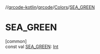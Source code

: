 //[qrcode-kotlin](../../../index.md)/[qrcode](../index.md)/[Colors](index.md)/[SEA_GREEN](-s-e-a_-g-r-e-e-n.md)

# SEA_GREEN

[common]\
const val [SEA_GREEN](-s-e-a_-g-r-e-e-n.md): [Int](https://kotlinlang.org/api/latest/jvm/stdlib/kotlin/-int/index.html)
